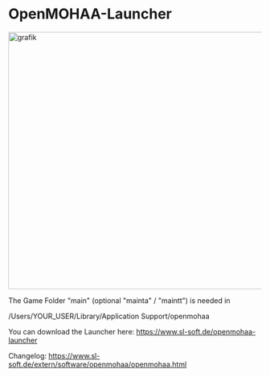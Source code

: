 # OpenMOHAA-Launcher

<img width="512" alt="grafik" src="https://github.com/user-attachments/assets/008dba40-0092-4609-9d41-cf7f79df423e">

The Game Folder "main" (optional "mainta" / "maintt") is needed in

/Users/YOUR_USER/Library/Application Support/openmohaa

You can download the Launcher here:
https://www.sl-soft.de/openmohaa-launcher

Changelog:
https://www.sl-soft.de/extern/software/openmohaa/openmohaa.html
